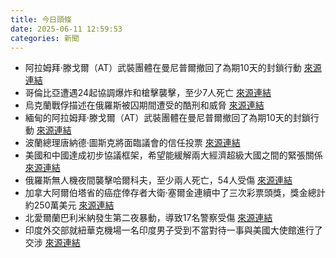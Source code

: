 ```yaml
---
title: 今日頭條
date: 2025-06-11 12:59:53
categories: 新聞            
---
```

- 阿拉姆拜·滕戈爾（AT）武裝團體在曼尼普爾撤回了為期10天的封鎖行動 [來源連結](https://www.thehindu.com/news/morning-digest-june-11-2025/article69681320.ece)
- 哥倫比亞遭遇24起協調爆炸和槍擊襲擊，至少7人死亡 [來源連結](https://www.thehindu.com/news/morning-digest-june-11-2025/article69681320.ece)
- 烏克蘭戰俘描述在俄羅斯被囚期間遭受的酷刑和威脅 [來源連結](https://www.theguardian.com/world/2025/jun/11/ukrainian-held-by-russia-describes-torture-sinister-threats-and-kafkaesque-court-process)
- 緬甸的阿拉姆拜·滕戈爾（AT）武裝團體在曼尼普爾撤回了為期10天的封鎖行動 [來源連結](https://www.thehindu.com/news/morning-digest-june-11-2025/article69681320.ece)
- 波蘭總理唐納德·圖斯克將面臨議會的信任投票 [來源連結](https://www.theguardian.com/world/live/2025/jun/11/poland-donald-tusk-prime-minister-vote-confidence-parliament-europe-latest-updates-news)
- 美國和中國達成初步協議框架，希望能緩解兩大經濟超級大國之間的緊張關係 [來源連結](https://www.theguardian.com/business/live/2025/jun/11/us-china-trade-war-rare-earths-inflation-stock-markets-business-live-news-updates)
- 俄羅斯無人機夜間襲擊哈爾科夫，至少兩人死亡，54人受傷 [來源連結](https://www.theguardian.com/world/2025/jun/11/ukraine-war-briefing-deaths-in-kharkiv-as-russia-continues-strikes-on-civilian-targets)
- 加拿大阿爾伯塔省的癌症倖存者大衛·塞爾金連續中了三次彩票頭獎，獎金總計約250萬美元 [來源連結](https://www.theguardian.com/world/2025/jun/11/canada-lottery-winner-four-jackpots)
- 北愛爾蘭巴利米納發生第二夜暴動，導致17名警察受傷 [來源連結](https://www.theguardian.com/uk-news/2025/jun/11/second-night-rioting-ballymena-police-officers-injured-northern-ireland)
- 印度外交部就紐華克機場一名印度男子受到不當對待一事與美國大使館進行了交涉 [來源連結](https://www.thehindu.com/news/national/india-raises-with-us-incident-of-ill-treatment-of-indian-man-at-newark-airport/article69682020.ece)



